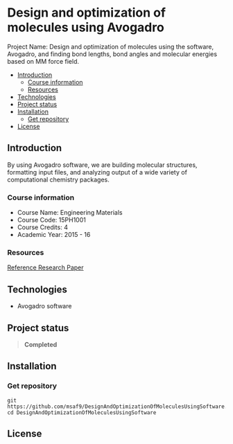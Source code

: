 <h1> Design and optimization of molecules using Avogadro </h1>

Project Name: Design and optimization of molecules using the software, Avogadro, and finding bond lengths, bond angles and molecular energies based on MM force field.

- [Introduction](#introduction)
  - [Course information](#course-information)
  - [Resources](#resources)
- [Technologies](#technologies)
- [Project status](#project-status)
- [Installation](#installation)
  - [Get repository](#get-repository)
- [License](#license)

## Introduction

By using Avogadro software, we are building molecular structures, formatting input files, and analyzing output of a wide variety of computational chemistry packages.

### Course information

- Course Name: Engineering Materials
- Course Code: 15PH1001
- Course Credits: 4
- Academic Year: 2015 - 16

### Resources

[Reference Research Paper](https://jcheminf.biomedcentral.com/articles/10.1186/1758-2946-4-17 'Avogadro: an advanced semantic chemical editor, visualization, and analysis platform')

## Technologies

- Avogadro software

## Project status

> **Completed**

## Installation

### Get repository

```git
git https://github.com/msaf9/DesignAndOptimizationOfMoleculesUsingSoftware.git
cd DesignAndOptimizationOfMoleculesUsingSoftware
```

## License
